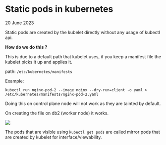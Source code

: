 # Static pods in kubernetes
20 June 2023


Static pods are created by the kubelet directly without any usage of kubectl api.


**How do we do this ?**

This is due to a default path that kubelet uses, if you keep a manifest file the kubelet picks it up and applies it.


path: ```/etc/kubernetes/manifests```


Example:

```kubectl run nginx-pod-2 --image nginx --dry-run=client -o yaml > /etc/kubernetes/manifests/nginx-pod-2.yaml```

Doing this on control plane node will not work as they are tainted by default.


On creating the file on db2 (worker node) it works.

![](../images/k8s-1.19/static-pods-example.png)

The pods that are visible using ```kubectl get pods``` are called mirror pods that are created by kubelet for interface/viewability.
